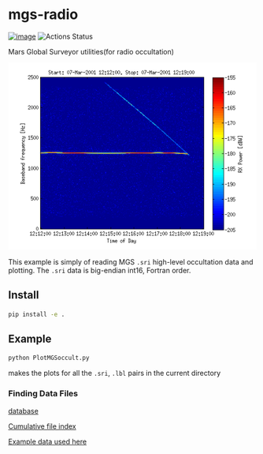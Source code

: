 # mgs-radio

[![image](https://zenodo.org/badge/24042691.svg)](https://zenodo.org/badge/latestdoi/24042691)
![Actions Status](https://github.com/space-physics/mgs-radio/workflows/ci/badge.svg)

Mars Global Surveyor utilities(for radio occultation)

![MGS occultation bifurcation](tests/normal.png)

This example is simply of reading MGS `.sri` high-level occultation data
and plotting. The `.sri` data is big-endian int16, Fortran order.

## Install

```sh
pip install -e .
```

## Example

```sh
python PlotMGSoccult.py
```

makes the plots for all the `.sri`, `.lbl` pairs in the current
directory

### Finding Data Files

[database](http://pds-geosciences.wustl.edu/missions/mgs/rsdata.html)

[Cumulative file index](http://pds-geosciences.wustl.edu/mgs/mgs-m-rss-5-sdp-v1/mors_1038/index/cumindex.tab)

[Example data used here](http://pds-geosciences.wustl.edu/mgs/mgs-m-rss-5-sdp-v1/mors_1014/)
